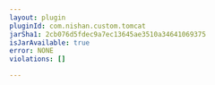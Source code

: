```yaml
---
layout: plugin
pluginId: com.nishan.custom.tomcat
jarSha1: 2cb076d5fdec9a7ec13645ae3510a34641069375
isJarAvailable: true
error: NONE
violations: []

---
```

